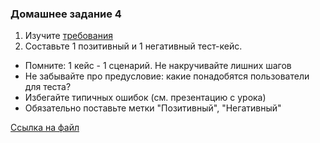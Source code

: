 ### Домашнее задание 4

1. Изучите [требования](../Требования/Req_4.md)
2. Составьте 1 позитивный и 1 негативный тест-кейс. 
  - Помните: 1 кейс - 1 сценарий. Не накручивайте лишних шагов
  - Не забывайте про предусловие: какие понадобятся пользователи для теста?
  - Избегайте типичных ошибок (см. презентацию с урока)
  - Обязательно поставьте метки "Позитивный", "Негативный"

[Ссылка на файл](https://docs.google.com/spreadsheets/d/1GAo7mGSlkJSGZw05HxztffmS6_QbdfpmwK9zOAGbP3Q/edit#gid=1710093261)
